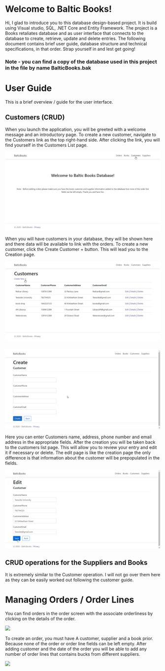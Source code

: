 # Welcome to Baltic Books!

Hi, I glad to introduce you to this database design-based project. It is build using Visual studio, SQL, .NET Core and Entity Framework. The project is a Books retaliates database and as user interface that connects to the database to create, retrieve, update and delete entries. The following document contains brief user guide, database structure and technical specifications, in that order. Strap yourself in and lest get going!

### Note - you can find a copy of the database used in this project in the file by name BalticBooks.bak

# User Guide
This is a brief overview / guide for the user interface.


## Customers (CRUD)

When you launch the application, you will be greeted with a welcome message and an introductory page.
To create a new customer, navigate to the Customers link as the top right-hand side. After clicking the link, you will find yourself in the Customers List page. 


![](/BalticBooks/gitImages/welcome.jpg)


When you will have customers in your database, they will be shown here and there data will be available to link with the orders.
To create a new customer, click the Create Customer + button. This will lead you to the Creation page.


![](/BalticBooks/gitImages/createCustomer.jpg)
##
![](/BalticBooks/gitImages/listCustomer.jpg)


Here you can enter Customers name, address, phone number and email address in the appropriate fields.
After the creation you will be taken back to the customers list page. This will allow you to review your entry and edit it if necessary or delete. The edit page is like the creation page the only difference is that information about the customer will be prepopulated in the fields.


![](/BalticBooks/gitImages/editCustomer.jpg)


## CRUD operations for the Suppliers and Books 
It is extremely similar to the Customer operation. I will not go over them here as they can be easily worked out following the customer guide.

# Managing Orders / Order Lines
You can find orders in the order screen with the associate orderliness by clicking on the details of the order.

![](/BalticBooks/gitImages/)

To create an order, you must have A customer, supplier and a book prior. Because none of the order or order line fields can be left empty. After adding customer and the date of the order you will be able to add any number of order lines that contains bucks from different suppliers.


![](/BalticBooks/gitImages/)

